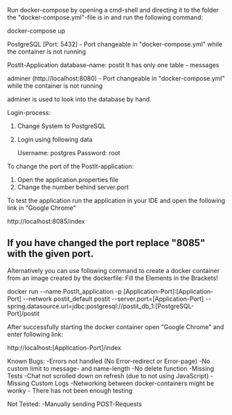Run docker-compose by opening a cmd-shell and directing it to the folder the "docker-compose.yml"-file is in and run
the following command:

docker-compose up


PostgreSQL [Port: 5432] - Port changeable in "docker-compose.yml" while the container is not running

PostIt-Application database-name: postit
It has only one table - messages

adminer (http://localhost:8080) - Port changeable in "docker-compose.yml" while the container is not running

adminer is used to look into the database by hand. 

Login-process:
1. Change System to PostgreSQL
2. Login using following data

	Username: postgres
	Password: root
	
	
To change the port of the PostIt-application:
1. Open the application.properties file
2. Change the number behind server.port


To test the application run the application in your IDE and open the following link in "Google Chrome" 

http://localhost:8085/index

If you have changed the port replace "8085" with the given port.
----------------------------------------------------------------------------------------------------------------------------------------------
Alternatively you can use following command to create a docker container from an image created by the dockerfile: 
Fill the Elements in the Brackets!

docker run --name PostIt_application -p [Application-Port]:[Application-Port] --network postit_default postit --server.port=[Application-Port] --spring.datasource.url=jdbc:postgresql://postit_db_1:[PostgreSQL-Port]/postit

After successfully starting the docker container open "Google Chrome" and enter following link:

http://localhost:[Application-Port]/index


Known Bugs: 
-Errors not handled (No Error-redirect or Error-page)
-No custom limit to message- and name-length
-No delete function
-Missing Tests
-Chat not scrolled down on refresh (due to not using JavaScript)
-Missing Custom Logs 
-Networking between docker-containers might be wonky - There has not been enough testing

Not Tested:
-Manually sending POST-Requests

